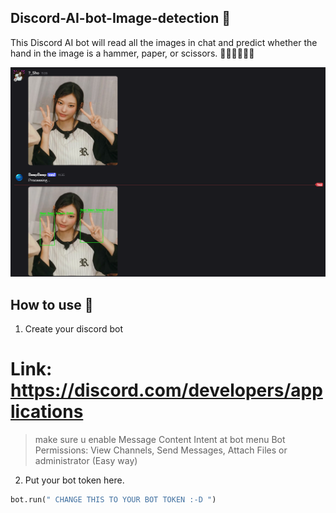 ## Discord-AI-bot-Image-detection 🎸
This Discord AI bot will read all the images in chat and predict whether the hand in the image is a hammer, paper, or scissors. ✊🏻🤚🏻✌🏻

![example](Example)

## How to use 📕
1. Create your discord bot
# Link: https://discord.com/developers/applications
> make sure u enable Message Content Intent at bot menu
> Bot Permissions: View Channels, Send Messages, Attach Files
> or administrator (Easy way)

2. Put your bot token here.
``` python
bot.run(" CHANGE THIS TO YOUR BOT TOKEN :-D ")
```

